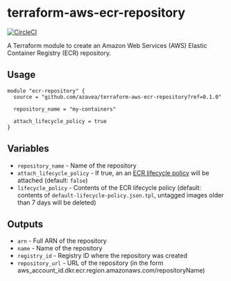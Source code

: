 # terraform-aws-ecr-repository

[![CircleCI](https://circleci.com/gh/azavea/terraform-aws-ecr-repository.svg?style=svg)](https://circleci.com/gh/azavea/terraform-aws-ecr-repository)

A Terraform module to create an Amazon Web Services (AWS) Elastic Container Registry (ECR) repository.

## Usage

```hcl
module "ecr-repository" {
  source = "github.com/azavea/terraform-aws-ecr-repository?ref=0.1.0"

  repository_name = "my-containers"
  
  attach_lifecycle_policy = true
}
```

## Variables

- `repository_name` - Name of the repository
- `attach_lifecycle_policy` - If true, an an [ECR lifecycle policy](https://docs.aws.amazon.com/AmazonECR/latest/userguide/LifecyclePolicies.html) will be attached (default: `false`)
- `lifecycle_policy` - Contents of the ECR lifecycle policy (default: contents of `default-lifecycle-policy.json.tpl`, untagged images older than 7 days will be deleted)

## Outputs

- `arn` - Full ARN of the repository
- `name` - Name of the repository
- `registry_id` - Registry ID where the repository was created
- `repository_url` - URL of the repository (in the form aws_account_id.dkr.ecr.region.amazonaws.com/repositoryName)
